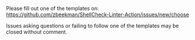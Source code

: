 Please fill out one of the templates on:
https://github.com/zbeekman/ShellCheck-Linter-Action/issues/new/choose

Issues asking questions or failing to follow one of the templates may be closed without comment.
